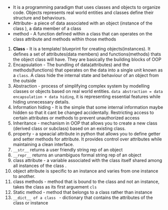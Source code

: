 - It is a programming paradigm that uses classes and objects to organize code. Objects represents real world entities and classes define their structure and behaviours.
- Attribute- a piece of data associated with an object (instance of the class ), a data member of a class 
- method - A function defined within a class that can operates on the class attribute and methods within those methods
1. __Class__  - It is a template/ blueprint for creating objects(instances). It defines a set of attributes(data members) and functions(methods) thats the object class will have. They are basically the building blocks of OOP
2. Encapsulation - The bundling of data(attributes) and the methods(functions) that operates on the data into a single unit known as a `class`. A class hide the internal state and behaviour of an object from the outside
3. Abstraction - process of simplifying complex system by modelling classes or objects based on real world entities. `data abstraction = data encapsulation + data hiding`, it is representing essential features while hiding unnecessary details.
4. Information hiding  - It is the simple that some internal information maybe hidden so that it cant be changed accidentally. Restricting access to certain attributes or methods to prevent unauthorized access 
5. Inheritance - mechanism in OOP that allows you to create a new class (derived class or subclass) based on an existing class.
6. property - a speacial attribute in python that allows you to define getter and setter methods for attribute. It provides control over attributes while maintaining a clean interface.
7. `__str__` returns a user friendly string rep of an object
8. `__repr__` returns an unambiguos formal string rep of an object
9. class attribute - a variable associated with the class itself shared among all instances of the class .
10. object attribute is specific to an instance and varies from one instance to another.
11.  class methods - method that is bound to the class and not an instance, takes the class as its first arguement `cls`
12. Static method - method that belongs to a class rather than instance 
13. `__dict__ of a class ` - dictionary that contains the attributes of the class or instance 
